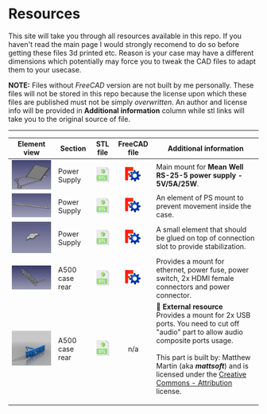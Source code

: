 # Resources
This site will take you through all resources available in this repo. If you haven't read the main page I would strongly recomend to do so before getting these files 3d printed etc.
Reason is your case may have a different dimensions which potentially may force you to tweak the CAD files to adapt them to your usecase.

**NOTE:** Files without *FreeCAD* version are not built by me personally. These files will not be stored in this repo because the license upon which these files are published must not be simply *overwritten*. An author and license info will be provided in **Additional information** column while stl links will take you to the original source of file.

---
| Element view | Section | STL file | FreeCAD file | Additional information |
| --- | --- |:---:|:---:| --- |
| ![mount01](../pic/res_ps_mount_01.png) | Power Supply | [![3636stl](36x36stl.png)](stl/mount_powersupply_01.stl) | [![3636fc](36x36fc.png)](cad/mount_powersupply_01.FCStd) | Main mount for **Mean Well RS-25-5 power supply - 5V/5A/25W**. |
| ![mount02](../pic/res_ps_mount_02.png) | Power Supply | [![3636stl](36x36stl.png)](stl/mount_powersupply_02.stl) | [![3636fc](36x36fc.png)](cad/mount_powersupply_02.FCStd) | An element of PS mount to prevent movement inside the case. |
| ![mount03](../pic/res_ps_mount_03.png) | Power Supply | [![3636stl](36x36stl.png)](stl/mount_powersupply_03.stl) | [![3636fc](36x36fc.png)](cad/mount_powersupply_03.FCStd) | A small element that should be glued on top of connection slot to provide stabilization. |
| ![mount04](../pic/res_rear_mount_01.png) | A500 case rear | [![3636stl](36x36stl.png)](stl/mount_rearA500case_01.stl) | [![3636fc](36x36fc.png)](cad/mount_rearA500case_01.FCStd) | Provides a mount for ethernet, power fuse, power switch, 2x HDMI female connectors and power connector. |
| ![mount05](../pic/res_rear_mount_02.png) | A500 case rear | [![3636stl](36x36stl.png)](https://www.thingiverse.com/thing:2831021) | n/a | :triangular_flag_on_post: **External resource**<br />Provides a mount for 2x USB ports. You need to cut off "audio" part to allow audio composite ports usage.<br /><br />This part is built by: Matthew Martin (aka ***mattsoft***) and is licensed under the [Creative Commons - Attribution](https://creativecommons.org/licenses/by/4.0/) license. |
| | | | | |
| | | | | |
| | | | | |
